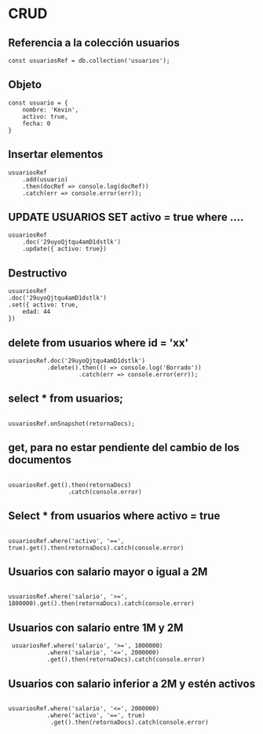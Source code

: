 # CRUD

## Referencia a la colección usuarios
```
const usuariosRef = db.collection('usuarios');
```
## Objeto
```
const usuario = {
    nombre: 'Kevin',
    activo: true,
    fecha: 0
}
```

## Insertar elementos
```
usuariosRef
    .add(usuario)
    .then(docRef => console.log(docRef))
    .catch(err => console.error(err));
```

## UPDATE USUARIOS SET activo = true where ....
```
usuariosRef
    .doc('29uyoQjtqu4amD1dstlk')
    .update({ activo: true})
```

## Destructivo
```
usuariosRef
.doc('29uyoQjtqu4amD1dstlk')
.set({ activo: true,
    edad: 44
})
```

## delete from usuarios where id = 'xx'
```
usuariosRef.doc('29uyoQjtqu4amD1dstlk')
           .delete().then(() => console.log('Borrado'))
                    .catch(err => console.error(err));
```

## select * from usuarios;
```

usuariosRef.onSnapshot(retornaDocs);

```

## get, para no estar pendiente del cambio de los documentos
```

usuariosRef.get().then(retornaDocs)
                 .catch(console.error)
```

## Select * from usuarios where activo = true
```

usuariosRef.where('activo', '==', true).get().then(retornaDocs).catch(console.error)

```


## Usuarios con salario mayor o igual a 2M
```

usuariosRef.where('salario', '>=', 1800000).get().then(retornaDocs).catch(console.error)

```
## Usuarios con salario entre 1M y 2M
```
 usuariosRef.where('salario', '>=', 1000000)
           .where('salario', '<=', 2000000)
           .get().then(retornaDocs).catch(console.error)
```

## Usuarios con salario inferior a 2M y estén activos
```

usuariosRef.where('salario', '<=', 2000000)
           .where('activo', '==', true)
            .get().then(retornaDocs).catch(console.error)
```
